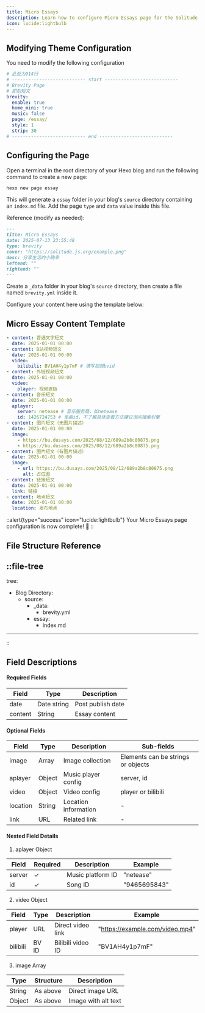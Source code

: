 ```yaml
---
title: Micro Essays
description: Learn how to configure Micro Essays page for the Solitude theme.
icon: lucide:lightbulb
---
```


## Modifying Theme Configuration

You need to modify the following configuration

```yml [_config.solitude.yml]
# 此处为914行
# --------------------------- start ---------------------------
# Brevity Page
# 即刻短文
brevity:
  enable: true
  home_mini: true
  music: false
  page: /essay/
  style: 1
  strip: 30
# --------------------------- end ---------------------------
```

## Configuring the Page

Open a terminal in the root directory of your Hexo blog and run the following command to create a new page:

```bash
hexo new page essay
```

This will generate a `essay` folder in your blog's `source` directory containing an `index.md` file.
Add the page `type` and `data` value inside this file.

Reference (modify as needed):
```md [index.md]
---
title: Micro Essays
date: 2025-07-13 23:55:48
type: brevity
cover: "https://solitude.js.org/example.png"
desc: 分享生活的小确幸
leftend: ""
rightend: ""
---
```

Create a `_data` folder in your blog's `source` directory, then create a file named `brevity.yml` inside it.

Configure your content here using the template below:

## Micro Essay Content Template
```yml [brevity.yml]
- content: 普通文字短文
  date: 2025-01-01 00:00
- content: B站视频短文
  date: 2025-01-01 00:00
  video:
    bilibili: BV1AH4y1p7mF # 填写视频bvid
- content: 外链视频短文
  date: 2025-01-01 00:00
  video:
    player: 视频直链
- content: 音乐短文
  date: 2025-01-01 00:00
  aplayer:
    server: netease # 音乐服务商，如netease
    id: 1426724753 # 单曲id，不了解具体查看方法建议询问搜索引擎
- content: 图片短文（无图片描述）
  date: 2025-01-01 00:00
  image:
    - https://bu.dusays.com/2025/08/12/689a2b8c80875.png
    - https://bu.dusays.com/2025/08/12/689a2b8c80875.png
- content: 图片短文（有图片描述）
  date: 2025-01-01 00:00
  image:
    - url: https://bu.dusays.com/2025/08/12/689a2b8c80875.png
      alt: 占位图
- content: 链接短文
  date: 2025-01-01 00:00
  link: 链接
- content: 地点短文
  date: 2025-01-01 00:00
  location: 发布地点
```

::alert{type="success" icon="lucide:lightbulb"}
  Your Micro Essays page configuration is now complete! 🎉
::

## File Structure Reference
::file-tree
---
tree:
  - Blog Directory:
    - source:
      - _data:
        - brevity.yml
      - essay:
        - index.md    
---
::

## Field Descriptions

#### Required Fields

 | Field   | Type         | Description        | 
 |---------|--------------|--------------------|
 | date    | Date string  | Post publish date  |
 | content | String       |	Essay content      |

#### Optional Fields

 | Field     | Type   | Description          | Sub-fields                           |
 |-----------|--------|----------------------|--------------------------------------|
 | image     | Array  | Image collection     | Elements can be strings or objects   |
 | aplayer   | Object | Music player config  | server, id                           |
 | video     | Object | Video config         | player or bilibili                   |
 | location  | String | Location information | -                                    |
 | link      | URL    |	Related link         | -                                    |

#### Nested Field Details

1. aplayer Object

| Field  | Required | Description        | Example      |
|--------|----------|--------------------|--------------|
| server | ✓        | Music platform ID  | "netease"    |
| id     | ✓        | Song ID            | "9465695843" |

2. video Object

| Field    | Type   | Description        | Example                         |
|----------|--------|--------------------|---------------------------------|
| player   | URL    | Direct video link	 | "https://example.com/video.mp4" |
| bilibili | BV ID  | Bilibili video ID  | "BV1AH4y1p7mF"                  |

3. image Array

| Type   | Structure | Description           | 
|--------|-----------|-----------------------|
| String | As above  | Direct image URL      | 
| Object | As above  | Image with alt text   | 